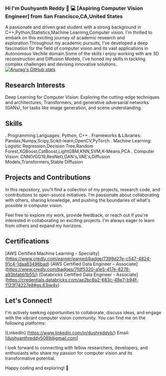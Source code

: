 ### Hi I'm Dushyanth Reddy 👋 💻 [Aspiring Computer Vision Engineer] from San Francisco,CA,United States

A passionate and driven grad student with a strong background in C++,Python,Statistics,Machine Learning,Computer vision. I'm thrilled to embark on this exciting journey of academic research and exploration.Throughout my academic pursuits, I've developed a deep fascination for the field of computer vision and its vast applications in Autonomous Vechile domain.Some of the skills i enjoy working with are 3D reconstruction and Diffusion Models, I've honed my skills in tackling complex challenges and devising innovative solutions.
[![Anurag's GitHub stats](https://github-readme-stats.vercel.app/api?username=dushyanthreddy000)](https://github.com/anuraghazra/github-readme-stats)

## Research Interests
Deep Learning for Computer Vision: Exploring the cutting-edge techniques and architectures, Transformers, and generative adversarial networks (GANs), for tasks like image generation, and scene understanding.


## Skills
. Programming Languages: Python, C++
. Frameworks & Libraries: Pandas,Numpy,Scipy,Scikit-learn,OpenCV,PyTorch
. Machine Learning: Logistic Regression,Decision Tree,Random Forest,XGBoost,CatBoost,LightGBM,KNN,SVM,K-Means,PCA
. Computer Vision: CNN(VGG19,ResNet),GAN's,VAE's,Diffusion Models,Transformers,Stable Diffusion

## Projects and Contributions

In this repository, you'll find a collection of my projects, research code, and contributions to open-source initiatives. I'm passionate about collaborating with others, sharing knowledge, and pushing the boundaries of what's possible in computer vision.

Feel free to explore my work, provide feedback, or reach out if you're interested in collaborating on exciting projects. I'm always eager to learn from others and expand my horizons.

## Certifications

[AWS Certified Machine Learning – Specialty] (https://www.credly.com/earner/earned/badge/7399d27e-c547-4824-91c4-1daa83496bad)
[AWS Certified Data Engineer – Associate] (https://www.credly.com/badges/7fdf5320-a1e5-417e-8278-a93bfabb1b55/)
[Databricks Certified Data Engineer - Associate] (https://credentials.databricks.com/ae2bc8a2-683c-48e7-b94f-1123f74227e8#gs.63iw4v)

## Let's Connect!

I'm actively seeking opportunities to collaborate, discuss ideas, and engage with the vibrant computer vision community. You can find me on the following platforms:

[LinkedIn] (https://www.linkedin.com/in/dushreddyb/)
Email: [dushyanthreddy5089@gmail.com]

I look forward to connecting with fellow researchers, developers, and enthusiasts who share my passion for computer vision and its transformative potential.

Happy coding and exploring! 🚀
